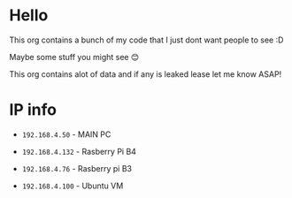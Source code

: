 # Hello

This org contains a bunch of my code that I just dont want people to see :D

Maybe some stuff you might see :blush:

This org contains alot of data and if any is leaked lease let me know ASAP!

# IP info

- `192.168.4.50` - MAIN PC

- `192.168.4.132` - Rasberry Pi B4

- `192.168.4.76` - Rasberry pi B3

- `192.168.4.100` - Ubuntu VM

